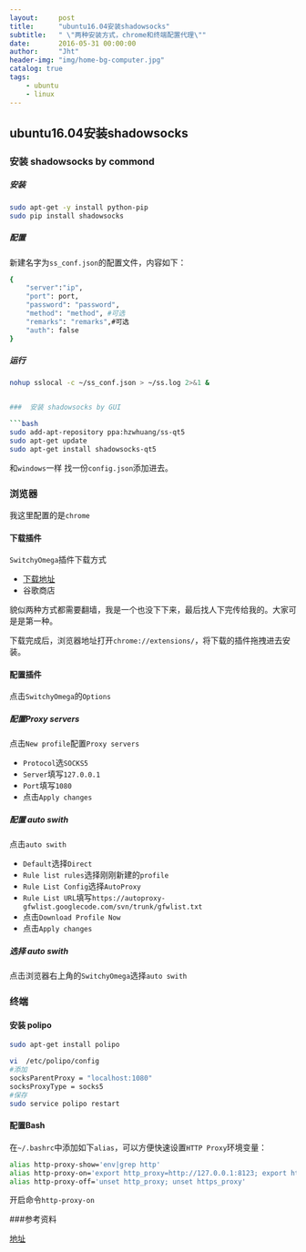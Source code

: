 ```yaml
---
layout:     post
title:      "ubuntu16.04安装shadowsocks"
subtitle:   " \"两种安装方式，chrome和终端配置代理\""
date:       2016-05-31 00:00:00
author:     "Jht"
header-img: "img/home-bg-computer.jpg"
catalog: true
tags:
    - ubuntu
    - linux
---
```


## ubuntu16.04安装shadowsocks

### 安装 shadowsocks by commond

##### 安装

```bash
sudo apt-get -y install python-pip
sudo pip install shadowsocks
```
##### 配置

新建名字为`ss_conf.json`的配置文件，内容如下：

```bash
{
    "server":"ip",
    "port": port,
    "password": "password",
    "method": "method", #可选
    "remarks": "remarks",#可选
    "auth": false
}

```

##### 运行

```bash
nohup sslocal -c ~/ss_conf.json > ~/ss.log 2>&1 &


###  安装 shadowsocks by GUI

```bash
sudo add-apt-repository ppa:hzwhuang/ss-qt5
sudo apt-get update
sudo apt-get install shadowsocks-qt5
```

和`windows`一样 找一份`config.json`添加进去。 

### 浏览器

我这里配置的是`chrome`

#### 下载插件

`SwitchyOmega`插件下载方式

- [下载地址](https://github.com/FelisCatus/SwitchyOmega/releases/)
- 谷歌商店

貌似两种方式都需要翻墙，我是一个也没下下来，最后找人下完传给我的。大家可是是第一种。

下载完成后，浏览器地址打开`chrome://extensions/`，将下载的插件拖拽进去安装。

#### 配置插件 

点击`SwitchyOmega`的`Options`

##### 配置Proxy servers 

点击`New profile`配置`Proxy servers` 

- `Protocol`选`SOCKS5`
- `Server`填写`127.0.0.1`
- `Port`填写`1080`
- 点击`Apply changes`

##### 配置 auto swith

点击`auto swith`

- `Default`选择`Direct`
- `Rule list rules`选择刚刚新建的`profile`
- `Rule List Config`选择`AutoProxy`
- `Rule List URL`填写`https://autoproxy-gfwlist.googlecode.com/svn/trunk/gfwlist.txt`
- 点击`Download Profile Now`
- 点击`Apply changes`

##### 选择 auto swith

点击浏览器右上角的`SwitchyOmega`选择`auto swith`

### 终端

#### 安装 polipo

```bash
sudo apt-get install polipo

vi  /etc/polipo/config
#添加 
socksParentProxy = "localhost:1080"
socksProxyType = socks5
#保存
sudo service polipo restart
```
#### 配置Bash

在`~/.bashrc`中添加如下`alias`，可以方便快速设置`HTTP Proxy`环境变量：

```bash
alias http-proxy-show='env|grep http'
alias http-proxy-on='export http_proxy=http://127.0.0.1:8123; export https_proxy=http://127.0.0.1:8123; http-proxy-show'
alias http-proxy-off='unset http_proxy; unset https_proxy'
```

开启命令`http-proxy-on`

###参考资料


[地址](https://github.com/FelisCatus/SwitchyOmega/wiki/GFWList)



